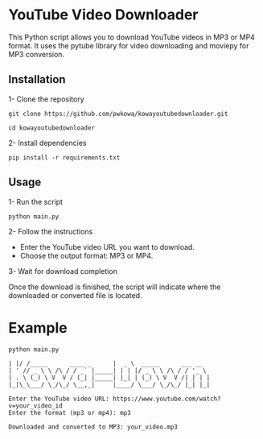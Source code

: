 # YouTube Video Downloader
This Python script allows you to download YouTube videos in MP3 or MP4 format. It uses the pytube library for video downloading and moviepy for MP3 conversion.

## Installation

1- Clone the repository

```git clone https://github.com/pwkowa/kowayoutubedownloader.git```

```cd kowayoutubedownloader```

2- Install dependencies

```pip install -r requirements.txt```

## Usage

1- Run the script

```python main.py```

2- Follow the instructions

- Enter the YouTube video URL you want to download.
- Choose the output format: MP3 or MP4.

3- Wait for download completion

Once the download is finished, the script will indicate where the downloaded or converted file is located.

# Example

```python main.py```

``` _  __                        ____                      
| |/ /_____      ____ _      |  _ \  _____      ___ __  
| ' // _ \ \ /\ / / _` |_____| | | |/ _ \ \ /\ / / '_ \ 
| . \ (_) \ V  V / (_| |_____| |_| | (_) \ V  V /| | | |
|_|\_\___/ \_/\_/ \__,_|     |____/ \___/ \_/\_/ |_| |_|
    
Enter the YouTube video URL: https://www.youtube.com/watch?v=your_video_id
Enter the format (mp3 or mp4): mp3

Downloaded and converted to MP3: your_video.mp3
```
